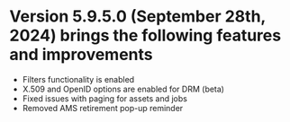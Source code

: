 # Version 5.9.5.0 (September 28th, 2024) brings the following features and improvements

* Filters functionality is enabled
* X.509 and OpenID options are enabled for DRM (beta)
* Fixed issues with paging for assets and jobs
* Removed AMS retirement pop-up reminder
